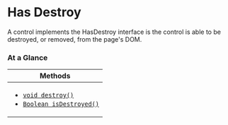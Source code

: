 <!-- ---
sidebar_position: 1
--- -->


# Has Destroy

A control implements the HasDestroy interface is the control is able to be destroyed, or removed, from the page's DOM.

### At a Glance

| Methods |
|------------|
| <ul><li>[`void destroy()`](#)</li><li>[`Boolean isDestroyed()`](#)</li></ul>|
